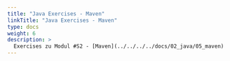 ```yaml
---
title: "Java Exercises - Maven"
linkTitle: "Java Exercises - Maven"
type: docs
weight: 6
description: >
  Exercises zu Modul #S2 - [Maven](../../../../docs/02_java/05_maven)
---
```

